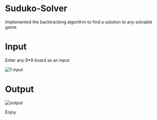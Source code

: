 # Suduko-Solver
Implemented the backtracking algorithm to find a solution to any solvable game.

# Input
Enter any 9*9 board as an input 

![1 input](https://user-images.githubusercontent.com/67188835/216513097-185c9691-4a49-436c-8ca2-05245fe80cae.PNG)

# Output

![output](https://user-images.githubusercontent.com/67188835/216513133-0b7e9f0c-165c-4d89-9e47-cd7166208dbf.PNG)

Enjoy
